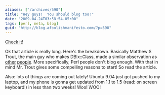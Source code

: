 ```yaml
---
aliases: ["/archives/590"]
title: "Hey guys!  You should blog too!"
date: "2009-04-24T03:58:54-05:00"
tags: [perl, meta, blog]
guid: "http://blog.afoolishmanifesto.com/?p=590"
---
```

[Check it!](http://www.shadowcat.co.uk/blog/matt-s-trout/iron-man/)

Ok that article is really long. Here's the breakdown. Basically Matthew S Trout,
the main guy who makes DBIx::Class, made a similar observation as
[other](https://web.archive.org/web/20130210084442/http://desert-island.me.uk/~castaway/blog/looking-for-perl-signals.html)
[people](/archives/64). More specifically, Perl people don't blog enough. With
that in mind Mr. Trout gives some compelling reasons to start! So read the
article.

Also: lots of things are coming out lately! Ubuntu 9.04 just got pushed to my laptop, and my phone is gonna get updated from 1.1 to 1.5 (read: on screen keyboard!) in less than two weeks! Woo! WOO!
